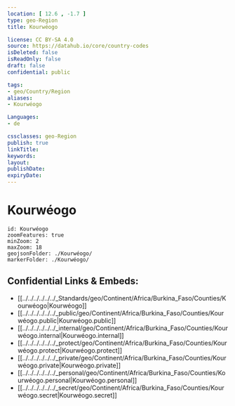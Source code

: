 ```yaml
---
location: [ 12.6 , -1.7 ] 
type: geo-Region
title: Kourwéogo

license: CC BY-SA 4.0
source: https://datahub.io/core/country-codes
isDeleted: false
isReadOnly: false
draft: false
confidential: public

tags:
- geo/Country/Region
aliases:
- Kourwéogo

Languages:
- de

cssclasses: geo-Region
publish: true
linkTitle: 
keywords: 
layout: 
publishDate: 
expiryDate: 
---
```


# Kourwéogo

```leaflet
id: Kourwéogo
zoomFeatures: true 
minZoom: 2 
maxZoom: 18
geojsonFolder: ./Kourwéogo/
markerFolder: ./Kourwéogo/
```


## Confidential Links & Embeds: 
- [[../../../../../../_Standards/geo/Continent/Africa/Burkina_Faso/Counties/Kourwéogo|Kourwéogo]] 
- [[../../../../../../_public/geo/Continent/Africa/Burkina_Faso/Counties/Kourwéogo.public|Kourwéogo.public]] 
- [[../../../../../../_internal/geo/Continent/Africa/Burkina_Faso/Counties/Kourwéogo.internal|Kourwéogo.internal]] 
- [[../../../../../../_protect/geo/Continent/Africa/Burkina_Faso/Counties/Kourwéogo.protect|Kourwéogo.protect]] 
- [[../../../../../../_private/geo/Continent/Africa/Burkina_Faso/Counties/Kourwéogo.private|Kourwéogo.private]] 
- [[../../../../../../_personal/geo/Continent/Africa/Burkina_Faso/Counties/Kourwéogo.personal|Kourwéogo.personal]] 
- [[../../../../../../_secret/geo/Continent/Africa/Burkina_Faso/Counties/Kourwéogo.secret|Kourwéogo.secret]] 


